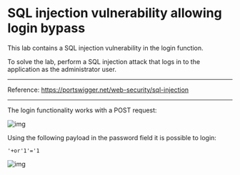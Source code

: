 
# SQL injection vulnerability allowing login bypass

This lab contains a SQL injection vulnerability in the login function.

To solve the lab, perform a SQL injection attack that logs in to the application as the administrator user.

---------------------------------------------

Reference: https://portswigger.net/web-security/sql-injection

---------------------------------------------

The login functionality works with a POST request:



![img](images/SQL%20injection%20vulnerability%20allowing%20login%20bypass/1.png)


Using the following payload in the password field it is possible to login:

```
'+or'1'='1
```



![img](images/SQL%20injection%20vulnerability%20allowing%20login%20bypass/2.png)
